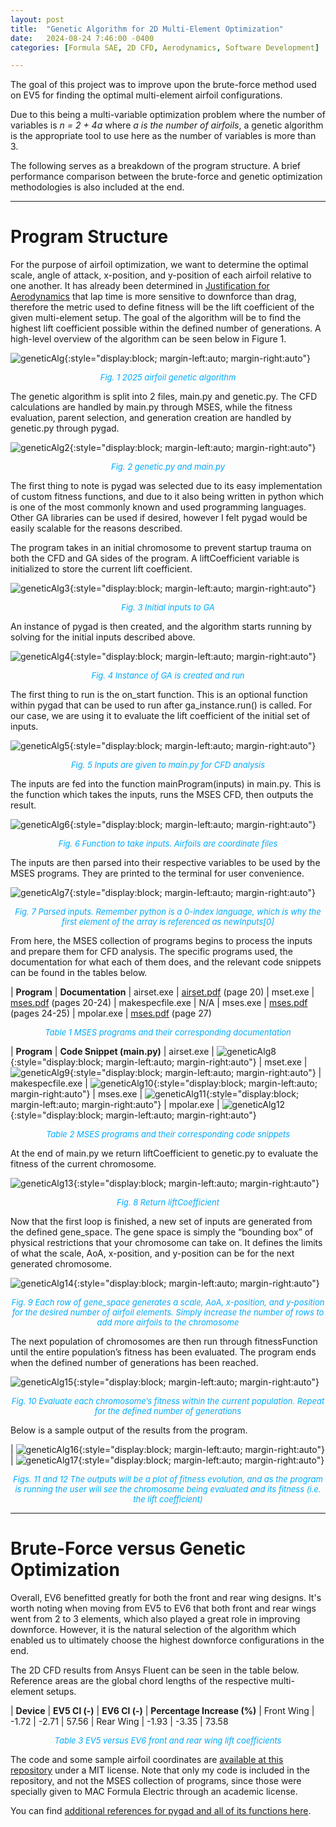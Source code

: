 ```yaml
---
layout: post
title:  "Genetic Algorithm for 2D Multi-Element Optimization"
date:   2024-08-24 7:46:00 -0400
categories: [Formula SAE, 2D CFD, Aerodynamics, Software Development]

---
```

The goal of this project was to improve upon the brute-force method used on EV5 for finding the optimal multi-element airfoil configurations.

Due to this being a multi-variable optimization problem where the number of variables is *n = 2 + 4a* where *a is the number of airfoils*, a genetic algorithm is the appropriate tool to use here as the number of variables is more than 3.

The following serves as a breakdown of the program structure. A brief performance comparison between the brute-force and genetic optimization methodologies is also included at the end.

---
# Program Structure
For the purpose of airfoil optimization, we want to determine the optimal scale, angle of attack, x-position, and y-position of each airfoil relative to one another. It has already been determined in [Justification for Aerodynamics](https://www.asadsoomro.com/formula%20sae/2d%20cfd/aerodynamics/software%20development/vehicle%20dynamics/2023/10/01/Justification-for-Aerodynamics.html) that lap time is more sensitive to downforce than drag, therefore the metric used to define fitness will be the lift coefficient of the given multi-element setup. The goal of the algorithm will be to find the highest lift coefficient possible within the defined number of generations. A high-level overview of the algorithm can be seen below in Figure 1.

![geneticAlg](/assets/images/geneticAlg.jpg){:style="display:block; margin-left:auto; margin-right:auto"}
<p align = "center"><font size = "2" color="#00aaff"><i>Fig. 1 2025 airfoil genetic algorithm</i></font></p>

The genetic algorithm is split into 2 files, main.py and genetic.py. The CFD calculations are handled by main.py through MSES, while the fitness evaluation, parent selection, and generation creation are handled by genetic.py through pygad.

![geneticAlg2](/assets/images/geneticAlg2.jpg){:style="display:block; margin-left:auto; margin-right:auto"}
<p align = "center"><font size = "2" color="#00aaff"><i>Fig. 2 genetic.py and main.py</i></font></p>

The first thing to note is pygad was selected due to its easy implementation of custom fitness functions, and due to it also being written in python which is one of the most commonly known and used programming languages. Other GA libraries can be used if desired, however I felt pygad would be easily scalable for the reasons described.

The program takes in an initial chromosome to prevent startup trauma on both the CFD and GA sides of the program. A liftCoefficient variable is initialized to store the current lift coefficient.

![geneticAlg3](/assets/images/geneticAlg3.jpg){:style="display:block; margin-left:auto; margin-right:auto"}
<p align = "center"><font size = "2" color="#00aaff"><i>Fig. 3 Initial inputs to GA</i></font></p>

An instance of pygad is then created, and the algorithm starts running by solving for the initial inputs described above.

![geneticAlg4](/assets/images/geneticAlg4.jpg){:style="display:block; margin-left:auto; margin-right:auto"}
<p align = "center"><font size = "2" color="#00aaff"><i>Fig. 4 Instance of GA is created and run</i></font></p>

The first thing to run is the on_start function. This is an optional function within pygad that can be used to run after ga_instance.run() is called. For our case, we are using it to evaluate the lift coefficient of the initial set of inputs.

![geneticAlg5](/assets/images/geneticAlg5.jpg){:style="display:block; margin-left:auto; margin-right:auto"}
<p align = "center"><font size = "2" color="#00aaff"><i>Fig. 5 Inputs are given to main.py for CFD analysis</i></font></p>

The inputs are fed into the function mainProgram(inputs) in main.py. This is the function which takes the inputs, runs the MSES CFD, then outputs the result.

![geneticAlg6](/assets/images/geneticAlg6.jpg){:style="display:block; margin-left:auto; margin-right:auto"}
<p align = "center"><font size = "2" color="#00aaff"><i>Fig. 6 Function to take inputs. Airfoils are coordinate files</i></font></p>

The inputs are then parsed into their respective variables to be used by the MSES programs. They are printed to the terminal for user convenience.

![geneticAlg7](/assets/images/geneticAlg7.jpg){:style="display:block; margin-left:auto; margin-right:auto"}
<p align = "center"><font size = "2" color="#00aaff"><i>Fig. 7 Parsed inputs. Remember python is a 0-index language, which is why the first element of the array is referenced as newInputs[0]</i></font></p>

From here, the MSES collection of programs begins to process the inputs and prepare them for CFD analysis. The specific programs used, the documentation for what each of them does, and the relevant code snippets can be found in the tables below.

| **Program** | **Documentation**
| airset.exe | [airset.pdf](https://web.mit.edu/drela/Public/web/mses/airset.pdf) (page 20)
| mset.exe | [mses.pdf](https://web.mit.edu/drela/Public/web/mses/mses.pdf) (pages 20-24)
| makespecfile.exe | N/A
| mses.exe | [mses.pdf](https://web.mit.edu/drela/Public/web/mses/mses.pdf) (pages 24-25)
| mpolar.exe | [mses.pdf](https://web.mit.edu/drela/Public/web/mses/mses.pdf) (page 27)

<p align = "center"><font size = "2" color="#00aaff"><i>Table 1 MSES programs and their corresponding documentation</i></font></p>

| **Program** | **Code Snippet (main.py)**
| airset.exe | ![geneticAlg8](/assets/images/geneticAlg8.jpg){:style="display:block; margin-left:auto; margin-right:auto"}
| mset.exe | ![geneticAlg9](/assets/images/geneticAlg9.jpg){:style="display:block; margin-left:auto; margin-right:auto"}
| makespecfile.exe | ![geneticAlg10](/assets/images/geneticAlg10.jpg){:style="display:block; margin-left:auto; margin-right:auto"}
| mses.exe | ![geneticAlg11](/assets/images/geneticAlg11.jpg){:style="display:block; margin-left:auto; margin-right:auto"}
| mpolar.exe | ![geneticAlg12](/assets/images/geneticAlg12.jpg){:style="display:block; margin-left:auto; margin-right:auto"}

<p align = "center"><font size = "2" color="#00aaff"><i>Table 2 MSES programs and their corresponding code snippets</i></font></p>

At the end of main.py we return liftCoefficient to genetic.py to evaluate the fitness of the current chromosome.

![geneticAlg13](/assets/images/geneticAlg13.jpg){:style="display:block; margin-left:auto; margin-right:auto"}
<p align = "center"><font size = "2" color="#00aaff"><i>Fig. 8 Return liftCoefficient</i></font></p>

Now that the first loop is finished, a new set of inputs are generated from the defined gene_space. The gene space is simply the “bounding box” of physical restrictions that your chromosome can take on. It defines the limits of what the scale, AoA, x-position, and y-position can be for the next generated chromosome.

![geneticAlg14](/assets/images/geneticAlg14.jpg){:style="display:block; margin-left:auto; margin-right:auto"}
<p align = "center"><font size = "2" color="#00aaff"><i>Fig. 9 Each row of gene_space generates a scale, AoA, x-position, and y-position for the desired number of airfoil elements. Simply increase the number of rows to add more airfoils to the chromosome</i></font></p>

The next population of chromosomes are then run through fitnessFunction until the entire population’s fitness has been evaluated. The program ends when the defined number of generations has been reached.

![geneticAlg15](/assets/images/geneticAlg15.jpg){:style="display:block; margin-left:auto; margin-right:auto"}
<p align = "center"><font size = "2" color="#00aaff"><i>Fig. 10 Evaluate each chromosome’s fitness within the current population. Repeat for the defined number of generations</i></font></p>

Below is a sample output of the results from the program.

| ![geneticAlg16](/assets/images/geneticAlg16.jpg){:style="display:block; margin-left:auto; margin-right:auto"} | ![geneticAlg17](/assets/images/geneticAlg17.jpg){:style="display:block; margin-left:auto; margin-right:auto"}

<p align = "center"><font size = "2" color="#00aaff"><i>Figs. 11 and 12 The outputs will be a plot of fitness evolution, and as the program is running the user will see the chromosome being evaluated and its fitness (i.e. the lift coefficient)</i></font></p>

---
# Brute-Force versus Genetic Optimization
Overall, EV6 benefitted greatly for both the front and rear wing designs. It's worth noting when moving from EV5 to EV6 that both front and rear wings went from 2 to 3 elements, which also played a great role in improving downforce. However, it is the natural selection of the algorithm which enabled us to ultimately choose the highest downforce configurations in the end.

The 2D CFD results from Ansys Fluent can be seen in the table below. Reference areas are the global chord lengths of the respective multi-element setups.

| **Device** | **EV5 Cl (-)** | **EV6 Cl (-)** | **Percentage Increase (%)**
| Front Wing | -1.72 | -2.71 | 57.56
| Rear Wing | -1.93 | -3.35 | 73.58

<p align = "center"><font size = "2" color="#00aaff"><i>Table 3 EV5 versus EV6 front and rear wing lift coefficients</i></font></p>

The code and some sample airfoil coordinates are [available at this repository](https://github.com/pidduuu/Multi-Element-Airfoil-Genetic-Algorithm) under a MIT license. Note that only my code is included in the repository, and not the MSES collection of programs, since those were specially given to MAC Formula Electric through an academic license.

You can find [additional references for pygad and all of its functions here](https://pygad.readthedocs.io/en/latest/pygad.html).
